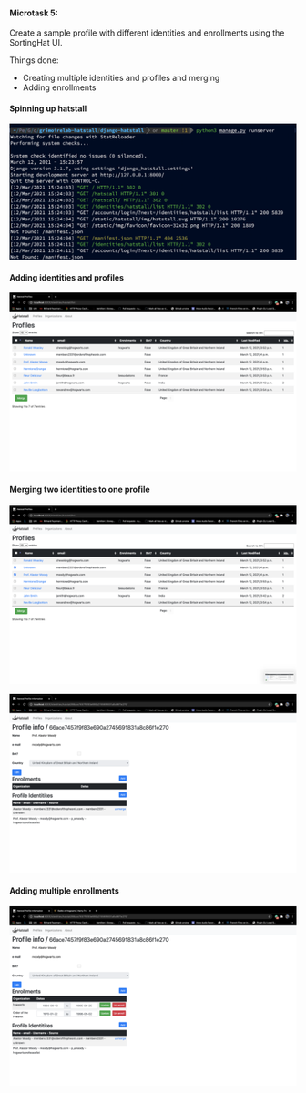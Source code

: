 #### Microtask 5:
Create a sample profile with different identities and enrollments using the SortingHat UI.

Things done:
- Creating multiple identities and profiles and merging
- Adding enrollments

#### Spinning up hatstall
![Spinning up hatstall](https://github.com/Rashmi-K-A/chaoss-sortinghat/blob/master/assets/run_hs.png)


#### Adding identities and profiles
![Multiple profiles](https://github.com/Rashmi-K-A/chaoss-sortinghat/blob/master/assets/multi_profiles.png)

#### Merging two identities to one profile
![Before merge](https://github.com/Rashmi-K-A/chaoss-sortinghat/blob/master/assets/before_merge.png)

![After merge](https://github.com/Rashmi-K-A/chaoss-sortinghat/blob/master/assets/after_merge.png)

#### Adding multiple enrollments
![Adding enrollments](https://github.com/Rashmi-K-A/chaoss-sortinghat/blob/master/assets/multi_enrollments.png)
